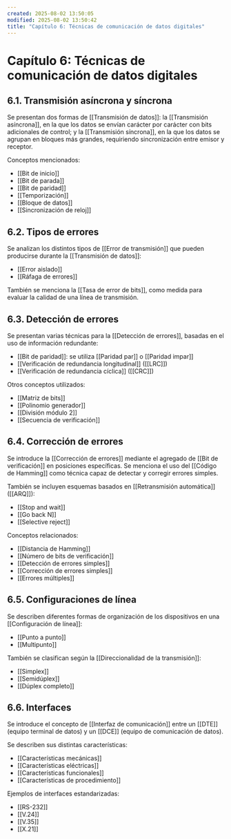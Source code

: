 ```yaml
---
created: 2025-08-02 13:50:05
modified: 2025-08-02 13:50:42
title: "Capítulo 6: Técnicas de comunicación de datos digitales"
---
```


# Capítulo 6: Técnicas de comunicación de datos digitales

## 6.1. Transmisión asíncrona y síncrona

Se presentan dos formas de [[Transmisión de datos]]: la [[Transmisión asíncrona]], en la que los datos se envían carácter por carácter con bits adicionales de control; y la [[Transmisión síncrona]], en la que los datos se agrupan en bloques más grandes, requiriendo sincronización entre emisor y receptor.

Conceptos mencionados:

- [[Bit de inicio]]
- [[Bit de parada]]
- [[Bit de paridad]]
- [[Temporización]]
- [[Bloque de datos]]
- [[Sincronización de reloj]]

## 6.2. Tipos de errores

Se analizan los distintos tipos de [[Error de transmisión]] que pueden producirse durante la [[Transmisión de datos]]:

- [[Error aislado]]
- [[Ráfaga de errores]]

También se menciona la [[Tasa de error de bits]], como medida para evaluar la calidad de una línea de transmisión.

## 6.3. Detección de errores

Se presentan varias técnicas para la [[Detección de errores]], basadas en el uso de información redundante:

- [[Bit de paridad]]: se utiliza [[Paridad par]] o [[Paridad impar]]
- [[Verificación de redundancia longitudinal]] ([[LRC]])
- [[Verificación de redundancia cíclica]] ([[CRC]])

Otros conceptos utilizados:

- [[Matriz de bits]]
- [[Polinomio generador]]
- [[División módulo 2]]
- [[Secuencia de verificación]]

## 6.4. Corrección de errores

Se introduce la [[Corrección de errores]] mediante el agregado de [[Bit de verificación]] en posiciones específicas. Se menciona el uso del [[Código de Hamming]] como técnica capaz de detectar y corregir errores simples.

También se incluyen esquemas basados en [[Retransmisión automática]] ([[ARQ]]):

- [[Stop and wait]]
- [[Go back N]]
- [[Selective reject]]

Conceptos relacionados:

- [[Distancia de Hamming]]
- [[Número de bits de verificación]]
- [[Detección de errores simples]]
- [[Corrección de errores simples]]
- [[Errores múltiples]]

## 6.5. Configuraciones de línea

Se describen diferentes formas de organización de los dispositivos en una [[Configuración de línea]]:

- [[Punto a punto]]
- [[Multipunto]]

También se clasifican según la [[Direccionalidad de la transmisión]]:

- [[Simplex]]
- [[Semidúplex]]
- [[Dúplex completo]]

## 6.6. Interfaces

Se introduce el concepto de [[Interfaz de comunicación]] entre un [[DTE]] (equipo terminal de datos) y un [[DCE]] (equipo de comunicación de datos).

Se describen sus distintas características:

- [[Características mecánicas]]
- [[Características eléctricas]]
- [[Características funcionales]]
- [[Características de procedimiento]]

Ejemplos de interfaces estandarizadas:

- [[RS-232]]
- [[V.24]]
- [[V.35]]
- [[X.21]]

